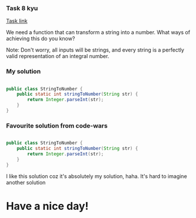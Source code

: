 ### Task 8 kyu

[Task link](https://www.codewars.com/kata/544675c6f971f7399a000e79/)

We need a function that can transform a string into a number. What ways of achieving this do you know?

Note: Don't worry, all inputs will be strings, and every string is a perfectly valid representation of an integral number.

### My solution

```Java

public class StringToNumber {
    public static int stringToNumber(String str) {
        return Integer.parseInt(str);
    }
}

```

### Favourite solution from code-wars

```Java

public class StringToNumber {
    public static int stringToNumber(String str) {
        return Integer.parseInt(str);
    }
}

```

I like this solution coz it's absolutely my solution, haha.
It's hard to imagine another solution

# Have a nice day!
